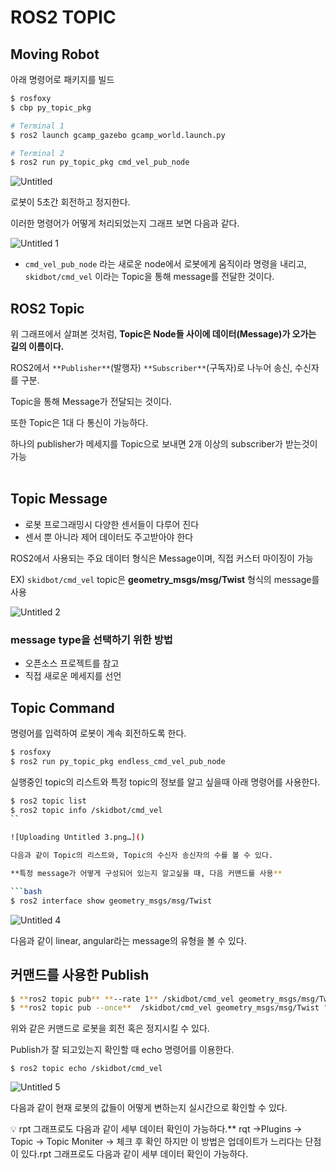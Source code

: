# ROS2 TOPIC

## Moving Robot

아래 명령어로 패키지를 빌드

```bash
$ rosfoxy
$ cbp py_topic_pkg

# Terminal 1
$ ros2 launch gcamp_gazebo gcamp_world.launch.py

# Terminal 2
$ ros2 run py_topic_pkg cmd_vel_pub_node 
```

![Untitled](https://user-images.githubusercontent.com/80799025/177919383-3432555f-8c64-40b5-80a9-5d2b1bceb92f.png)


로봇이 5초간 회전하고 정지한다.

이러한 명령어가 어떻게 처리되었는지 그래프 보면 다음과 같다.

![Untitled 1](https://user-images.githubusercontent.com/80799025/177919467-194bc313-230a-48fe-b92a-358783969059.png)

- `cmd_vel_pub_node` 라는 새로운 node에서 로봇에게 움직이라 명령을 내리고, `skidbot/cmd_vel` 이라는 Topic을 통해 message를 전달한 것이다.

## ROS2 Topic

위 그래프에서 살펴본 것처럼, **Topic은 Node들 사이에 데이터(Message)가 오가는 길의 이름이다.**

ROS2에서  `**Publisher**`(발행자) `**Subscriber**`(구독자)로 나누어 송신, 수신자를 구분.

Topic을 통해 Message가 전달되는 것이다.

또한 Topic은 1대 다 통신이 가능하다.

하나의 publisher가 메세지를 Topic으로 보내면 2개 이상의 subscriber가 받는것이 가능
</br></br>

## Topic Message

- 로봇 프로그래밍시 다양한 센서들이 다루어 진다
- 센서 뿐 아니라 제어 데이터도 주고받아야 한다

ROS2에서 사용되는 주요 데이터 형식은 Message이며, 직접 커스터 마이징이 가능

EX) `skidbot/cmd_vel` topic은  **geometry_msgs/msg/Twist** 형식의 message를 사용

![Untitled 2](https://user-images.githubusercontent.com/80799025/177919534-c93910f7-2793-477a-8214-fb0ea2199070.png)

### message type을 선택하기 위한 방법

- 오픈소스 프로젝트를 참고
- 직접 새로운 메세지를 선언


## Topic Command

명령어를 입력하여 로봇이 계속 회전하도록 한다.

```bash
$ rosfoxy
$ ros2 run py_topic_pkg endless_cmd_vel_pub_node
```

실행중인 topic의 리스트와 특정 topic의 정보를 알고 싶을때 아래 명령어를 사용한다.

```bash
$ ros2 topic list
$ ros2 topic info /skidbot/cmd_vel
``

![Uploading Untitled 3.png…]()

다음과 같이 Topic의 리스트와, Topic의 수신자 송신자의 수를 볼 수 있다.

**특정 message가 어떻게 구성되어 있는지 알고싶을 때, 다음 커맨드를 사용**

```bash
$ ros2 interface show geometry_msgs/msg/Twist
```

![Untitled 4](https://user-images.githubusercontent.com/80799025/177919578-0f1f5d69-0187-42c3-ad7c-98f0c4374529.png)

다음과 같이 linear, angular라는 message의 유형을 볼 수 있다.
</br>

## 커맨드를 사용한 Publish

```bash
$ **ros2 topic pub** **--rate 1** /skidbot/cmd_vel geometry_msgs/msg/Twist "{linear: {x: 0.5, y: 0.0, z: 0.0}, angular: {x: 0.0, y: 0.0, z: 1.0}}"
$ **ros2 topic pub --once**  /skidbot/cmd_vel geometry_msgs/msg/Twist "{linear: {x: 0.0, y: 0.0, z: 0.0}, angular: {x: 0.0, y: 0.0, z: 0.0}}"
```

위와 같은 커맨드로 로봇을 회전 혹은 정지시킬 수 있다.

Publish가 잘 되고있는지 확인할 때 echo 명령어를 이용한다.

```
$ ros2 topic echo /skidbot/cmd_vel
```

![Untitled 5](https://user-images.githubusercontent.com/80799025/177919596-7087355e-5316-4ca1-8e98-b443e3f9ccf8.png)

다음과 같이 현재 로봇의 값들이 어떻게 변하는지 실시간으로 확인할 수 있다.

<aside>
💡 rpt 그래프로도 다음과 같이 세부 데이터 확인이 가능하다.** 
rqt →Plugins → Topic → Topic Moniter → 체크 후 확인
하지만 이 방법은 업데이트가 느리다는 단점이 있다.rpt 그래프로도 다음과 같이 세부 데이터 확인이 가능하다.

</aside>
